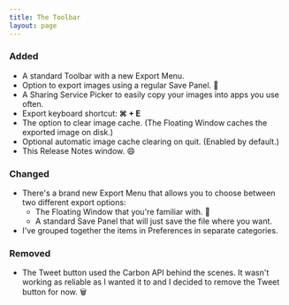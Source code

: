 ```yaml
---
title: The Toolbar
layout: page
---
```


### Added

* A standard Toolbar with a new Export Menu.
* Option to export images using a regular Save Panel. 💾
* A Sharing Service Picker to easily copy your images into apps you use often.
* Export keyboard shortcut: **⌘ + E**
* The option to clear image cache. (The Floating Window caches the exported image on disk.)
* Optional automatic image cache clearing on quit. (Enabled by default.)
* This Release Notes window. 😄

### Changed

* There's a brand new Export Menu that allows you to choose between two different export options:
  * The Floating Window that you're familiar with. 👻
  * A standard Save Panel that will just save the file where you want.
* I've grouped together the items in Preferences in separate categories.

### Removed

* The Tweet button used the Carbon API behind the scenes. It wasn't working as reliable as I wanted it to and I decided to remove the Tweet button for now. 🗑
